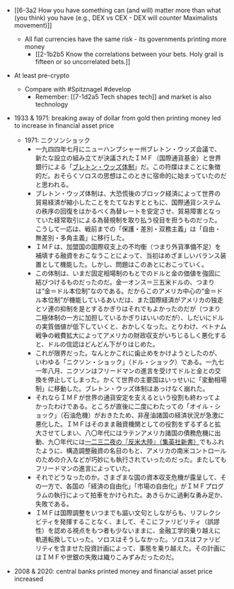 - [[6-3a2 How you have something can (and will) matter more than what (you think) you have (e.g., DEX vs CEX - DEX will counter Maximalists movement)]]
	- All fiat currencies have the same risk - its governments printing more money
		- [[2-1b2b5 Know the correlations between your bets. Holy grail is fifteen or so uncorrelated bets.]]

- At least pre-crypto
	- Compare with #Spitznagel #develop
		- Remember: [[7-1d2a5 Tech shapes tech]] and market is also technology

- 1933 & 1971: breaking away of dollar from gold then printing money led to increase in financial asset price
	- 1971: ニクソンショック
		- 一九四四年七月にニューハンプシャー州ブレトン・ウッズ会議で、新たな設立の組み立てが決議されたＩＭＦ（国際通貨基金）と世界銀行による「[ブレトン・ウッズ体制](https://1000ya.isis.ne.jp/1354.html)」だ。この符牒はまことに象徴的だ。おそらくソロスの思想はこのときに宿命的に始まっていたのだと思われる。
		- ブレトン・ウッズ体制は、大恐慌後のブロック経済によって世界の貿易経済が縮小したことをたてなおすとともに、国際通貨システムの秩序の回復をはかるべく為替レートを安定させ、貿易障害となっていた経常取引による為替規制を取り払う役目を担うものだった。こうして一応は、戦前までの「保護・差別・双務主義」は「自由・無差別・多角主義」に移行した。
		- ＩＭＦは、加盟国の国際収支上の不均衡（つまり外貨準備不足）を補填する融資をおこなうことによって、当初はめざましいバランス装置として機能した。しかし、問題はこのあとにおこっていく。
		- この体制は、いまだ固定相場制のもとでのドルと金の価値を強固に結びつけるものだったのだ。金一オンス＝三五米ドルの、つまりは“金＝ドル本位制”なのである。だからこのアメリカ中心の“金＝ドル本位制”が機能しているあいだは、また国際経済がアメリカの独走とソ連の抑制を是とするかぎりはそれでもよかったのだが（つまり二極体制の一方に加担しているかぎりはいいのだが）、しだいにドルの実質価値が低下していくと、おかしくなった。とりわけ、ベトナム戦争の戦費拡大によってアメリカの財政収支がいちじるしく悪化すると、ドルの信認はどんどん下がりはじめた。
		- これが限界だった。なんとかこれに歯止めをかけようとしたのが、いわゆる「ニクソン・ショック」（ドル・ショック）である。一九七一年八月、ニクソンはフリードマンの進言を受けてドルと金との交換を停止してしまった。かくて世界の主要国はいっせいに「変動相場制」に移動した。ブレトン・ウッズ体制はあっけなく崩れた。
		- それならＩＭＦが世界の通貨安定を支えるという役割も終わってよかったわけである。ところが直後に二度にわたっての「オイル・ショック」（石油危機）がおきたため、非産油諸国の経済状況が急激に悪化した。ＩＭＦはそのまま融資機関としての役割をずるずると拡大させてしまい、八〇年代にはラテンアメリカ諸国の債務危機に出動、九〇年代には[一二三二夜の『反米大陸』（集英社新書）](https://1000ya.isis.ne.jp/1232.html)でもふれたように、構造調整融資の名目のもと、アメリカの南米コントロールのための介入などが巧妙にも執行されていったのだった。またしてもフリードマンの進言によっていた。
		- それでどうなったのか。さまざまな国の資本収支危機が露呈して、その一方で、各国の「経済の自由化」「市場の自由化」がＩＭＦプログラムの執行によって拍車をかけられた。あきらかに過剰な勇み足か、失敗である。
		- ＩＭＦは国際調整をいつまでも謳い文句としながらも、リフレクシビティを発揮することなく、まして、そこにファリビリティ（誤謬性）を認める視点をもつ者も少ないままに、金融工学的乗り越えに軌道転換していった。ソロスはそうしなかった。ソロスはファリビリティを含ませた投資計画によって、事態を乗り越えた。その計画にはＩＭＦや世銀の失敗は織りこみずみだったのだ。
- 2008 & 2020: central banks printed money and financial asset price increased
